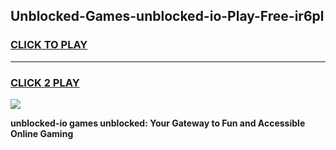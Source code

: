 
## Unblocked-Games-unblocked-io-Play-Free-ir6pl
<h3>
<a href="https://premium76.site?title=unblocked-io&ref=10A">CLICK TO PLAY</a></h3>
<hr>

<h3>
<a href="https://premium76.site?title=unblocked-io&ref=10A">CLICK 2 PLAY</a>
  
</h3>

<a href="https://premium76.site?title=unblocked-io&ref=10A"><img src="https://clearcache.store/games.png"></a>


**unblocked-io games unblocked: Your Gateway to Fun and Accessible Online Gaming**
